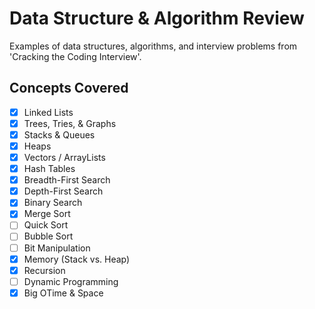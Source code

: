 # Data Structure & Algorithm Review

Examples of data structures, algorithms, and interview problems from 'Cracking the Coding Interview'.

## Concepts Covered

- [x] Linked Lists
- [x] Trees, Tries, & Graphs
- [x] Stacks & Queues
- [x] Heaps
- [x] Vectors / ArrayLists
- [x] Hash Tables
- [x] Breadth-First Search
- [x] Depth-First Search
- [x] Binary Search
- [x] Merge Sort
- [ ] Quick Sort
- [ ] Bubble Sort
- [ ] Bit Manipulation
- [x] Memory (Stack vs. Heap)
- [x] Recursion
- [ ] Dynamic Programming
- [x] Big OTime & Space
